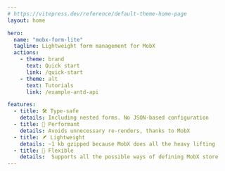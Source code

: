 ```yaml
---
# https://vitepress.dev/reference/default-theme-home-page
layout: home

hero:
  name: "mobx-form-lite"
  tagline: Lightweight form management for MobX
  actions:
    - theme: brand
      text: Quick start
      link: /quick-start
    - theme: alt
      text: Tutorials
      link: /example-antd-api

features:
  - title: 🛠️ Type-safe
    details: Including nested forms. No JSON-based configuration
  - title: 🚀 Performant
    details: Avoids unnecessary re-renders, thanks to MobX
  - title: 🪶 Lightweight
    details: ~1 kb gzipped because MobX does all the heavy lifting
  - title: 🔄 Flexible
    details:  Supports all the possible ways of defining MobX store
---
```

